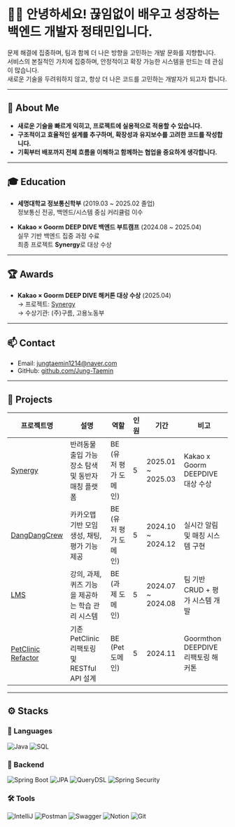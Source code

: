 # 🧑‍💻 안녕하세요! 끊임없이 배우고 성장하는 백엔드 개발자 정태민입니다.

문제 해결에 집중하며, 팀과 함께 더 나은 방향을 고민하는 개발 문화를 지향합니다.  
서비스의 본질적인 가치에 집중하며, 안정적이고 확장 가능한 시스템을 만드는 데 관심이 많습니다.  
새로운 기술을 두려워하지 않고, 항상 더 나은 코드를 고민하는 개발자가 되고자 합니다.

<hr>

## 👤 About Me

- **새로운 기술을 빠르게 익히고, 프로젝트에 실용적으로 적용할 수 있습니다.**
- **구조적이고 효율적인 설계를 추구하며, 확장성과 유지보수를 고려한 코드를 작성합니다.**
- **기획부터 배포까지 전체 흐름을 이해하고 함께하는 협업을 중요하게 생각합니다.**

<hr>

## 🎓 Education

- **세명대학교 정보통신학부** (2019.03 ~ 2025.02 졸업)  
  정보통신 전공, 백엔드/시스템 중심 커리큘럼 이수  

- **Kakao × Goorm DEEP DIVE 백엔드 부트캠프** (2024.08 ~ 2025.04)  
  실무 기반 백엔드 집중 과정 수료  
  최종 프로젝트 **Synergy**로 대상 수상  

<hr>

## 🏆 Awards

- **Kakao × Goorm DEEP DIVE 해커톤 대상 수상** (2025.04)  
  → 프로젝트: [Synergy](https://github.com/Goorm-Synergy/Synergy-Backend)  
  → 수상기관: (주)구름, 고용노동부

<hr>

## 📫 Contact

- Email: jungtaemin1214@naver.com  
- GitHub: [github.com/Jung-Taemin](https://github.com/Jung-Taemin)  

<hr>

## 📁 Projects

| 프로젝트명 | 설명 | 역할 | 인원 | 기간 | 비고 |
|------------|------|------|------|------|------|
| [Synergy](https://github.com/Goorm-Synergy/Synergy-Backend) | 반려동물 출입 가능 장소 탐색 및 동반자 매칭 플랫폼 | BE (유저 평가 도메인) | 5 | 2025.01 ~ 2025.03 | Kakao x Goorm DEEPDIVE 대상 수상 |
| [DangDangCrew](https://github.com/FindMeWithDeepDive/DangDangCrew) | 카카오맵 기반 모임 생성, 채팅, 평가 기능 제공 | BE (유저 평가 도메인) | 5 | 2024.10 ~ 2024.12 | 실시간 알림 및 매칭 시스템 구현 |
| [LMS](https://github.com/GoGetCustomer/learning-management-system) | 강의, 과제, 퀴즈 기능을 제공하는 학습 관리 시스템 | BE (과제 도메인) | 5 | 2024.07 ~ 2024.08 | 팀 기반 CRUD + 평가 시스템 개발 |
| [PetClinic Refactor](https://github.com/goorm-debug-alss/petclinic) | 기존 PetClinic 리팩토링 및 RESTful API 설계 | BE (Pet 도메인) | 5 | 2024.11 | Goormthon DEEPDIVE 리팩토링 해커톤 |

<hr>

## ⚙️ Stacks

### 💬 Languages  
![Java](https://img.shields.io/badge/Java-007396?style=for-the-badge&logo=openjdk&logoColor=white)
![SQL](https://img.shields.io/badge/SQL-336791?style=for-the-badge&logo=postgresql&logoColor=white)

### 🔧 Backend  
![Spring Boot](https://img.shields.io/badge/Spring%20Boot-6DB33F?style=for-the-badge&logo=springboot&logoColor=white)
![JPA](https://img.shields.io/badge/JPA-59666C?style=for-the-badge&logo=hibernate&logoColor=white)
![QueryDSL](https://img.shields.io/badge/QueryDSL-0089CD?style=for-the-badge)
![Spring Security](https://img.shields.io/badge/Security-6DB33F?style=for-the-badge&logo=spring-security&logoColor=white)

### 🛠 Tools  
![IntelliJ](https://img.shields.io/badge/IntelliJ-000000?style=for-the-badge&logo=intellijidea&logoColor=white)
![Postman](https://img.shields.io/badge/Postman-FF6C37?style=for-the-badge&logo=postman&logoColor=white)
![Swagger](https://img.shields.io/badge/Swagger-85EA2D?style=for-the-badge&logo=swagger&logoColor=black)
![Notion](https://img.shields.io/badge/Notion-000000?style=for-the-badge&logo=notion&logoColor=white)
![Git](https://img.shields.io/badge/Git-F05032?style=for-the-badge&logo=git&logoColor=white)
